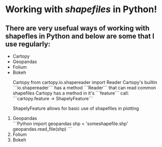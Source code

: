 # Working with <strong><em>shapefiles</em></strong> in Python!

There are very usefual ways of working with shapefles in Python and below are some that I use regularly:
---
* Cartopy
* Geopandas
* Folium
* Bokeh

<ol>
<lil>Cartopy</li>
from cartopy.io.shapereader import Reader
Cartopy's builtin ```io.shapereader``` has a method ```Reader``` that can read common shapefiles
Cartopy has a method in it's ```feature``` call: ```cartopy.feature -> ShapelyFeature```

ShapelyFeature allows for basic use of shapefiles in plotting

<li>Geopandas</li>
```Python
import geopandas
shp = 'someshapefile.shp'
geopandas.read_file(shp)
```

<li>Folium</li>


<li>Bokeh</li>
</ol>
